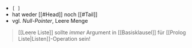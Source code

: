 - `[ ]`
- hat weder [[#Head]] noch [[#Tail]]
- vgl. _Null-Pointer_, Leere Menge

> [[Leere Liste]] sollte _immer_ Argument in [[Basisklausel]] für [[Prolog Liste|Listen]]-Operation sein!